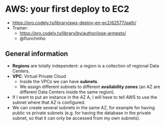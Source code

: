 # AWS: your first deploy to EC2

* https://pro.codely.tv/library/aws-deploy-en-ec2/62577/path/
* Trainer: 
    - https://pro.codely.tv/library/by/author/jose-armesto/
    - @fiunchinho
    
## General information
* **Regions** are totally independent: a region is a collection of regional Data Centers.
* **VPC**: Virtual Private Cloud
  - Inside the VPCs we can have **subnets**.
  - We assign different subnets to different **availability zones** (an AZ are different Data Centers inside the same region).
* If I want to put an instance in the AZ A, I will have to tell AWS to use the subnet where that AZ is configured.
* We can create several subnets in the same AZ, for example for having public vs private subnets (e.g. for having the database in the private subnet, so that it can only be accessed from my own subnets).
